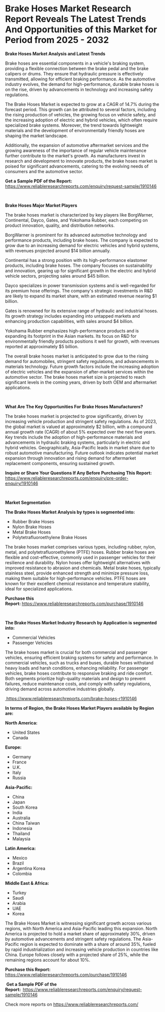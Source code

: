 <p><h1>Brake Hoses Market Research Report Reveals The Latest Trends And Opportunities of this Market for Period from 2025 - 2032</h1></p><p><strong>Brake Hoses Market Analysis and Latest Trends</strong></p>
<p><p>Brake hoses are essential components in a vehicle's braking system, providing a flexible connection between the brake pedal and the brake calipers or drums. They ensure that hydraulic pressure is effectively transmitted, allowing for efficient braking performance. As the automotive industry evolves, the demand for high-performance, durable brake hoses is on the rise, driven by advancements in technology and increasing safety regulations.</p><p>The Brake Hoses Market is expected to grow at a CAGR of 14.7% during the forecast period. This growth can be attributed to several factors, including the rising production of vehicles, the growing focus on vehicle safety, and the increasing adoption of electric and hybrid vehicles, which often require specialized brake systems. Moreover, the trend towards lightweight materials and the development of environmentally friendly hoses are shaping the market landscape.</p><p>Additionally, the expansion of automotive aftermarket services and the growing awareness of the importance of regular vehicle maintenance further contribute to the market's growth. As manufacturers invest in research and development to innovate products, the brake hoses market is poised for significant advancements, catering to the evolving needs of consumers and the automotive sector.</p></p>
<p><strong>Get a Sample PDF of the Report:&nbsp;</strong> <a href="https://www.reliableresearchreports.com/enquiry/request-sample/1910146?utm_campaign=3030&utm_medium=2&utm_source=Github&utm_content=ia&utm_term=30032025&utm_id=brake-hoses">https://www.reliableresearchreports.com/enquiry/request-sample/1910146</a></p>
<p>&nbsp;</p>
<p><strong>Brake Hoses Major Market Players</strong></p>
<p><p>The brake hoses market is characterized by key players like BorgWarner, Continental, Dayco, Gates, and Yokohama Rubber, each competing on product innovation, quality, and distribution networks. </p><p>BorgWarner is prominent for its advanced automotive technology and performance products, including brake hoses. The company is expected to grow due to an increasing demand for electric vehicles and hybrid systems, with revenues projected around $14 billion annually.</p><p>Continental has a strong position with its high-performance elastomer products, including brake hoses. The company focuses on sustainability and innovation, gearing up for significant growth in the electric and hybrid vehicle sectors, projecting sales around $45 billion.</p><p>Dayco specializes in power transmission systems and is well-regarded for its premium hose offerings. The company's strategic investments in R&D are likely to expand its market share, with an estimated revenue nearing $1 billion.</p><p>Gates is renowned for its extensive range of hydraulic and industrial hoses. Its growth strategy includes expanding into untapped markets and enhancing production capabilities, with sales around $4 billion.</p><p>Yokohama Rubber emphasizes high-performance products and is expanding its footprint in the Asian markets. Its focus on R&D for environmentally friendly products positions it well for growth, with revenues reported at approximately $5 billion.</p><p>The overall brake hoses market is anticipated to grow due to the rising demand for automobiles, stringent safety regulations, and advancements in materials technology. Future growth factors include the increasing adoption of electric vehicles and the expansion of after-market services within the automotive sector. The brake hoses market size is projected to reach significant levels in the coming years, driven by both OEM and aftermarket applications.</p></p>
<p>&nbsp;</p>
<p><strong>What Are The Key Opportunities For Brake Hoses Manufacturers?</strong></p>
<p><p>The brake hoses market is projected to grow significantly, driven by increasing vehicle production and stringent safety regulations. As of 2023, the global market is valued at approximately $2 billion, with a compound annual growth rate (CAGR) of about 5% expected over the next five years. Key trends include the adoption of high-performance materials and advancements in hydraulic braking systems, particularly in electric and hybrid vehicles. Geographically, Asia-Pacific leads in market share due to robust automotive manufacturing. Future outlook indicates potential market expansion through innovation and rising demand for aftermarket replacement components, ensuring sustained growth.</p></p>
<p><strong>Inquire or Share Your Questions If Any Before Purchasing This Report:</strong> <a href="https://www.reliableresearchreports.com/enquiry/pre-order-enquiry/1910146?utm_campaign=3030&utm_medium=2&utm_source=Github&utm_content=ia&utm_term=30032025&utm_id=brake-hoses">https://www.reliableresearchreports.com/enquiry/pre-order-enquiry/1910146</a></p>
<p>&nbsp;</p>
<p><strong>Market Segmentation</strong></p>
<p><strong>The Brake Hoses Market Analysis by types is segmented into:</strong></p>
<p><ul><li>Rubber Brake Hoses</li><li>Nylon Brake Hoses</li><li>Metal Brake Hoses</li><li>Polytetrafluoroethylene Brake Hoses</li></ul></p>
<p><p>The brake hoses market comprises various types, including rubber, nylon, metal, and polytetrafluoroethylene (PTFE) hoses. Rubber brake hoses are flexible and cost-effective, commonly used in passenger vehicles for their resilience and durability. Nylon hoses offer lightweight alternatives with improved resistance to abrasion and chemicals. Metal brake hoses, typically stainless steel, provide enhanced strength and minimize pressure loss, making them suitable for high-performance vehicles. PTFE hoses are known for their excellent chemical resistance and temperature stability, ideal for specialized applications.</p></p>
<p><strong>Purchase this Report:&nbsp;</strong><a href="https://www.reliableresearchreports.com/purchase/1910146?utm_campaign=3030&utm_medium=2&utm_source=Github&utm_content=ia&utm_term=30032025&utm_id=brake-hoses">https://www.reliableresearchreports.com/purchase/1910146</a></p>
<p>&nbsp;</p>
<p><strong>The Brake Hoses Market Industry Research by Application is segmented into:</strong></p>
<p><ul><li>Commercial Vehicles</li><li>Passenger Vehicles</li></ul></p>
<p><p>The brake hoses market is crucial for both commercial and passenger vehicles, ensuring efficient braking systems for safety and performance. In commercial vehicles, such as trucks and buses, durable hoses withstand heavy loads and harsh conditions, enhancing reliability. For passenger vehicles, brake hoses contribute to responsive braking and ride comfort. Both segments prioritize high-quality materials and design to prevent failures, reduce maintenance costs, and comply with safety regulations, driving demand across automotive industries globally.</p></p>
<p><a href="https://www.reliableresearchreports.com/brake-hoses-r1910146?utm_campaign=3030&utm_medium=2&utm_source=Github&utm_content=ia&utm_term=30032025&utm_id=brake-hoses">&nbsp;https://www.reliableresearchreports.com/brake-hoses-r1910146</a></p>
<p><strong>In terms of Region, the Brake Hoses Market Players available by Region are:</strong></p>
<p>
    <p> <strong> North America: </strong>
        <ul>
            <li>United States</li>
            <li>Canada</li>
        </ul>
        </p> 
    <p> <strong> Europe: </strong>
        <ul>
            <li>Germany</li>
            <li>France</li>
            <li>U.K.</li>
            <li>Italy</li>
            <li>Russia</li>
        </ul>
        </p> 
    <p> <strong> Asia-Pacific: </strong>
        <ul>
            <li>China</li>
            <li>Japan</li>
            <li>South Korea</li>
            <li>India</li>
            <li>Australia</li>
            <li>China Taiwan</li>
            <li>Indonesia</li>
            <li>Thailand</li>
            <li>Malaysia</li>
        </ul>
        </p> 
    <p> <strong> Latin America: </strong>
        <ul>
            <li>Mexico</li>
            <li>Brazil</li>
            <li>Argentina Korea</li>
            <li>Colombia</li>
        </ul>
        </p> 
    <p> <strong> Middle East & Africa: </strong>
        <ul>
            <li>Turkey</li>
            <li>Saudi</li>
            <li>Arabia</li>
            <li>UAE</li>
            <li>Korea</li>
        </ul>
    </p>
    </p>
<p><p>The Brake Hoses Market is witnessing significant growth across various regions, with North America and Asia-Pacific leading this expansion. North America is projected to hold a market share of approximately 30%, driven by automotive advancements and stringent safety regulations. The Asia-Pacific region is expected to dominate with a share of around 35%, fueled by rapid industrialization and increasing vehicle production in countries like China. Europe follows closely with a projected share of 25%, while the remaining regions account for about 10%.</p></p>
<p><strong>Purchase this Report: </strong><a href="https://www.reliableresearchreports.com/purchase/1910146?utm_campaign=3030&utm_medium=2&utm_source=Github&utm_content=ia&utm_term=30032025&utm_id=brake-hoses">https://www.reliableresearchreports.com/purchase/1910146</a></p>
<p>&nbsp;<strong>Get a Sample PDF of the Report:&nbsp;&nbsp;</strong><a href="https://www.reliableresearchreports.com/enquiry/request-sample/1910146?utm_campaign=3030&utm_medium=2&utm_source=Github&utm_content=ia&utm_term=30032025&utm_id=brake-hoses">https://www.reliableresearchreports.com/enquiry/request-sample/1910146</a></p>
<p><strong></strong></p>
<p>Check more reports on <a href="https://www.reliableresearchreports.com/?utm_campaign=3030&utm_medium=2&utm_source=Github&utm_content=ia&utm_term=30032025&utm_id=brake-hoses">https://www.reliableresearchreports.com/</a></p>